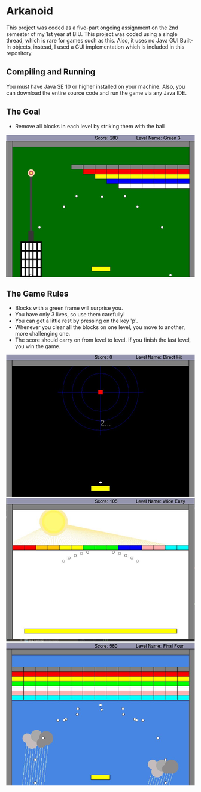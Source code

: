 # Arkanoid

This project was coded as a five-part ongoing assignment on the 2nd semester of my 1st year at BIU.
This project was coded using a single thread, which is rare for games such as this. Also, it uses no Java GUI Built-In objects, instead, I used a GUI implementation which is included in this repository.

## Compiling and Running
You must have Java SE 10 or higher installed on your machine.
Also, you can download the entire source code and run the game via any Java IDE.

## The Goal
-	Remove all blocks in each level by striking them with the ball

![Arkanoid Game](https://github.com/yaringenish/Arkanoid/blob/main/images/img3.JPG)

## The Game Rules
-	Blocks with a green frame will surprise you.
- You have only 3 lives, so use them carefully!
-  You can get a little rest by pressing on the key 'p'.
- Whenever you clear all the blocks on one level, you move to another, more challenging one. 
- The score should carry on from level to level. If you finish the last level, you win the game.

![Arkanoid Game](https://github.com/yaringenish/Arkanoid/blob/main/images/img1.JPG)
![Arkanoid Game](https://github.com/yaringenish/Arkanoid/blob/main/images/img2.JPG)
![Arkanoid Game](https://github.com/yaringenish/Arkanoid/blob/main/images/img4.JPG)
